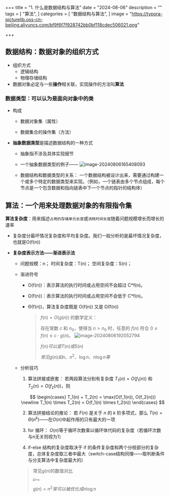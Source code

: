 +++
title = "1. 什么是数据结构与算法"
date = "2024-08-06"
description = ""
tags = [
 "算法",
]
categories = [
 "数据结构与算法",
]
image = "https://typora-picturelib.oss-cn-beijing.aliyuncs.com/bf9f6f7f928742bb0bf118cdec506021.png"

+++

## 数据结构：数据对象的组织方式

- 组织方式
  - 逻辑结构
  - 物理存储结构
- 数据对象必定与一些**操作**相关联，实现操作的方法叫**算法**

### 数据类型：可以认为是面向对象中的类

- 构成

  - 数据对象集（属性）

  - 数据集合的操作集（方法）

- **抽象数据类型**是描述数据结构的一种方式
  - 抽象指不涉及具体实现细节

  - 一个抽象数据类型的例子——
    ![image-20240806165408093](https://typora-picturelib.oss-cn-beijing.aliyuncs.com/image-20240806165408093.png)

  - 数据结构和数据类型的关系：
    一个数据结构被设计出来，需要通过构建一个或多个特定的数据类型来实现。（例如，一个链表由多个节点组成，每个节点是一个包含数据和指向链表中下一个节点的指针的结构体）




## 算法：一个用来处理数据对象的有限指令集

**算法复杂度**：用来描述`占用的存储单元长度`或`消耗时间长度`随着问题规模增长而增长的速率

- 复杂度分最坏情况复杂度和平均复杂度。我们一般分析的是最坏情况复杂度，也就是O(f(n))

- **复杂度表示方法——渐进表示法**

  - 问题规模：n；	时间复杂度：T(n)；	空间复杂度：S(n)；

  - 渐进符号

    - O(f(n))：表示算法的执行时间或占用空间不会超过 C*f(n)。

    - Ω(f(n))：表示算法的执行时间或占用空间不会低于 C*f(n)。

    - Θ(f(n))，算法复杂度既是 O(f(n)) 又是 Ω(f(n))

      > $f(n) = O(g(n))$ 的数学定义：
      >
      > 存在常数 $c$ 和 $n_0$，使得当 $n > n_0$ 时，任意的 $f(n)$ 符合 $0 \leq f(n) \leq c \cdot g(n)$。
      > ![image-20240806192052794](https://typora-picturelib.oss-cn-beijing.aliyuncs.com/image-20240806192052794.png)
      >
      > $f(n)可以是T(n)或S(n)$
      >
      > $常见g(n)如n、n^2、\log{n}、n\log{n}等$

  - 分析技巧

    1. 算法拼接或嵌套：
       若两段算法分别有复杂度 $T_1(n) = O(f_1(n))$ 和 $T_2(n) = O(f_2(n))$，则

    $$
    \begin{cases} 
    T_1(n) + T_2(n) = \max(O(f_1(n)), O(f_2(n))) \newline
    T_1(n) \times T_2(n) = O(f_1(n) \times f_2(n)) 
    \end{cases}
    $$

    2. 算法拼接结论的推论：
       若 $F(n)$ 是关于 $n$ 的 $k$ 阶多项式，那么 $T(n) = \Theta(n^k)$——在$O(n)$中起作用的只有最大的一项

    3. for 循环：
       $O(n)$等于循环次数乘以循环体代码的复杂度（若循环次数与n无关则视为1）

    4. if-else 结构的复杂度取决于 if 的条件复杂度和两个分枝部分的复杂度，总体复杂度取三者中最大（switch-case结构同理——取判断条件与分支算法中复杂度最大的）

    > 常见$g(n)$的数值对比
    >
    > <img src="https://typora-picturelib.oss-cn-beijing.aliyuncs.com/bf9f6f7f928742bb0bf118cdec506021.png" alt="img" style="zoom:50%;" />
    > 
    > $g(n) = n^2 常可以被优化成n\log{n}$




